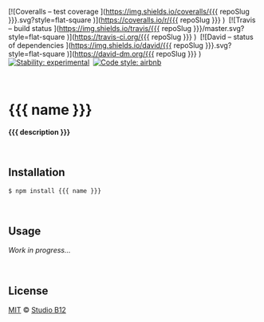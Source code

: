 [![Coveralls – test coverage
](https://img.shields.io/coveralls/{{{ repoSlug }}}.svg?style=flat-square
)](https://coveralls.io/r/{{{ repoSlug }}}
) [![Travis – build status
](https://img.shields.io/travis/{{{ repoSlug }}}/master.svg?style=flat-square
)](https://travis-ci.org/{{{ repoSlug }}}
) [![David – status of dependencies
](https://img.shields.io/david/{{{ repoSlug }}}.svg?style=flat-square
)](https://david-dm.org/{{{ repoSlug }}}
) [![Stability: experimental
](https://img.shields.io/badge/stability-experimental-yellow.svg?style=flat-square
)](https://nodejs.org/api/documentation.html#documentation_stability_index
) [![Code style: airbnb
](https://img.shields.io/badge/code%20style-airbnb-777777.svg?style=flat-square)
](https://github.com/airbnb/javascript)




<a                                                             id="/"></a>&nbsp;

# {{{ name }}}

**{{{ description }}}**




<a                                                 id="/installation"></a>&nbsp;

## Installation

```sh
$ npm install {{{ name }}}
```




<a                                                        id="/usage"></a>&nbsp;

## Usage

*Work in progress…*




<a                                                      id="/license"></a>&nbsp;

## License

[MIT](./License.md) © [Studio B12](http://studio-b12.de)
